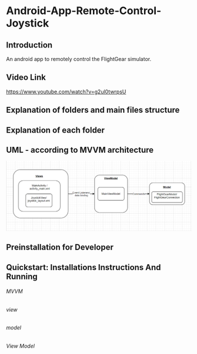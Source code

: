 # Android-App-Remote-Control-Joystick

## Introduction
An android app to remotely control the FlightGear simulator.

## Video Link
https://www.youtube.com/watch?v=g2ul0twrpsU

## Explanation of folders and main files structure

## Explanation of each folder

## UML - according to MVVM architecture
![](/app/Images/UML.png)

## Preinstallation for Developer

## Quickstart: Installations Instructions And Running

###### MVVM

###### view

###### model

###### View Model

